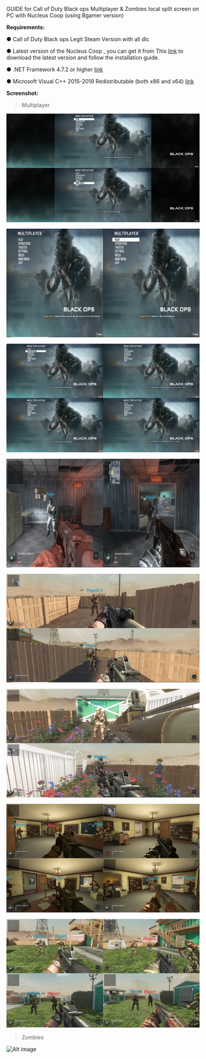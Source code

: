 GUIDE for Call of Duty Black ops Multiplayer & Zombies local split screen on PC with Nucleus Coop (using Bgamer version)

**Requirements:**

● Call of Duty Black ops Legit Steam Version with all dlc 

● Latest version of the Nucleus Coop , you can get it from This [link](https://github.com/SplitScreen-Me/splitscreenme-nucleus/releases) to download the latest version and follow the installation guide.

● .NET Framework 4.7.2 or higher [link](https://dotnet.microsoft.com/en-us/download/dotnet-framework)

● Microsoft Visual C++ 2015-2019 Redistributable (both x86 and x64) [link](https://learn.microsoft.com/en-us/cpp/windows/latest-supported-vc-redist?view=msvc-170)


**Screenshot:**

>Multiplayer 

![Alt image](https://github.com/ahmedtheking372/Call-of-Duty-Black-ops-1-/blob/main/Image1.jpg)

![Alt image](Image3.png)

![Alt image](Image2.png)

![Alt image](Image4.png)

![Alt image](Image5.png)

![Alt image](Image6.png)

![Alt image](Image7.png)

![Alt image](Image8.png)

>Zombies

![Alt image](Image9.png)
